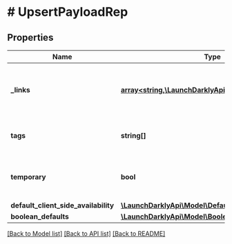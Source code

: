 # # UpsertPayloadRep

## Properties

Name | Type | Description | Notes
------------ | ------------- | ------------- | -------------
**_links** | [**array<string,\LaunchDarklyApi\Model\Link>**](Link.md) | The location and content type of related resources | [optional]
**tags** | **string[]** | A list of default tags for each flag |
**temporary** | **bool** | Whether the flag should be temporary by default |
**default_client_side_availability** | [**\LaunchDarklyApi\Model\DefaultClientSideAvailability**](DefaultClientSideAvailability.md) |  |
**boolean_defaults** | [**\LaunchDarklyApi\Model\BooleanFlagDefaults**](BooleanFlagDefaults.md) |  |

[[Back to Model list]](../../README.md#models) [[Back to API list]](../../README.md#endpoints) [[Back to README]](../../README.md)
